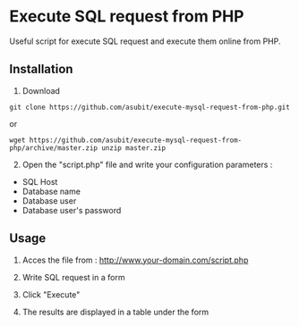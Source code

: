 # Execute SQL request from PHP
Useful script for execute SQL request and execute them online from PHP.

## Installation

1. Download

`git clone https://github.com/asubit/execute-mysql-request-from-php.git`

or

`wget https://github.com/asubit/execute-mysql-request-from-php/archive/master.zip
unzip master.zip`


2. Open the "script.php" file and write your configuration parameters :
  - SQL Host
  - Database name
  - Database user
  - Database user's password

## Usage

1. Acces the file from : http://www.your-domain.com/script.php

2. Write SQL request in a form

3. Click "Execute"

4. The results are displayed in a table under the form
